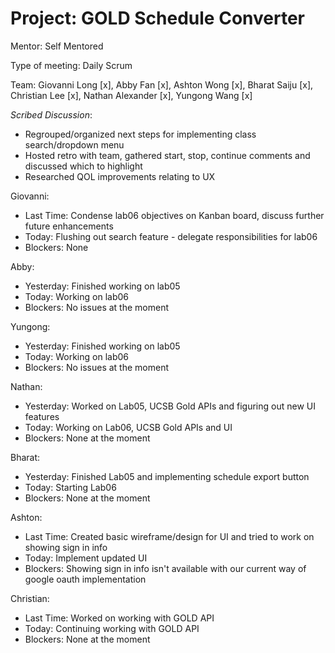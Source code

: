 # Project: GOLD Schedule Converter

Mentor: Self Mentored

Type of meeting: Daily Scrum

Team: Giovanni Long [x], Abby Fan [x], Ashton Wong [x], Bharat Saiju [x], Christian Lee [x], Nathan Alexander [x], Yungong Wang [x]

*Scribed Discussion*:
- Regrouped/organized next steps for implementing class search/dropdown menu
- Hosted retro with team, gathered start, stop, continue comments and discussed which to highlight
- Researched QOL improvements relating to UX 

Giovanni:
 - Last Time: Condense lab06 objectives on Kanban board, discuss further future enhancements
 - Today: Flushing out search feature - delegate responsibilities for lab06
 - Blockers: None

 Abby:
 - Yesterday: Finished working on lab05
 - Today: Working on lab06
 - Blockers: No issues at the moment

 Yungong:
 - Yesterday: Finished working on lab05
 - Today: Working on lab06
 - Blockers: No issues at the moment

 Nathan:
- Yesterday: Worked on Lab05, UCSB Gold APIs and figuring out new UI features
- Today: Working on Lab06, UCSB Gold APIs and UI
- Blockers: None at the moment

Bharat:
- Yesterday: Finished Lab05 and implementing schedule export button
- Today: Starting Lab06
- Blockers: None at the moment

Ashton:
 - Last Time: Created basic wireframe/design for UI and tried to work on showing sign in info
 - Today: Implement updated UI
 - Blockers: Showing sign in info isn't available with our current way of google oauth implementation

Christian:
 - Last Time: Worked on working with GOLD API
 - Today: Continuing working with GOLD API
 - Blockers: None at the moment

